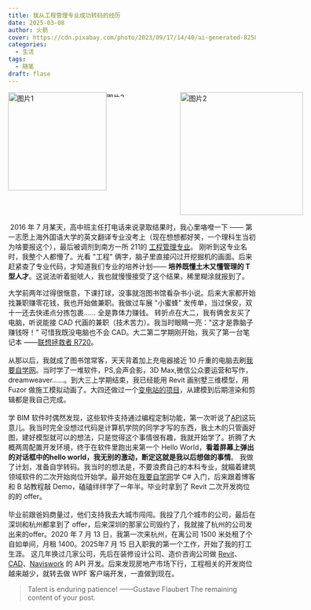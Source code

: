 ```yaml
---
title: 我从工程管理专业成功转码的经历
date: 2025-03-08
author: 火箭
cover: https://cdn.pixabay.com/photo/2023/09/17/14/40/ai-generated-8258729_1280.png
categories:
  - 生活
tags:
  - 随笔
draft: flase
---
```


<!--more-->

<div style="display: flex; justify-content: space-between;">
  <img src="https://tuchuang-1258410772.cos.ap-guangzhou.myqcloud.com/%E6%90%AC%E7%A0%96.webp" width="200px" height="200px" alt="图片1"/>
  <img src="https://tuchuang-1258410772.cos.ap-guangzhou.myqcloud.com/%E7%AE%AD%E5%A4%B4.svg" width="150px" height="10px" alt="图片2"/>
   <img src="https://tuchuang-1258410772.cos.ap-guangzhou.myqcloud.com/%E4%BB%A3%E7%A0%81.jpg" width="250px" height="250px" alt="图片2"/>
</div>

​		2016 年 7 月某天，高中班主任打电话来说录取结果时，我心里咯噔一下 —— 第一志愿上海外国语大学的英文翻译专业没考上（现在想想都好笑，一个理科生当初为啥要报这个），最后被调剂到南方一所 211的 [工程管理专业](https://baike.baidu.com/item/%E5%B7%A5%E7%A8%8B%E7%AE%A1%E7%90%86/997591)。
刚听到这专业名时，我整个人都懵了。光看 "工程" 俩字，脑子里直接闪过开挖掘机的画面。后来赶紧查了专业代码，才知道我们专业的培养计划—— **培养既懂土木又懂管理的 T 型人才**。这说法听着挺唬人，我也就慢慢接受了这个结果，稀里糊涂就报到了。</p>
​		大学前两年过得很惬意，下课打球，没事就泡图书馆看杂书小说。后来大家都开始找兼职赚零花钱，我也开始做兼职。我做过车展 "小蜜蜂" 发传单，当过保安，双十一还去快递点分拣包裹…… 全是靠体力赚钱。
转折点在大二，我有俩舍友买了电脑，听说能接 CAD 代画的兼职（技术苦力）。我当时眼睛一亮："这才是靠脑子赚钱呀！" 可惜我既没电脑也不会 CAD。大二第二学期刚开始，我买了第一台笔记本 ——[联想拯救者 R720](https://item.lenovo.com.cn/product/94268.html)。</br></br>
​		从那以后，我就成了图书馆常客，天天背着加上充电器接近 10 斤重的电脑去刷[我要自学网](https://www.51zxw.net/)。当时学了一堆软件，PS,会声会影，3D Max,微信公众要运营和写作，dreamweaver……。到大三上学期结束，我已经能用 Revit 画别墅三维模型，用 Fuzor 做施工模拟动画了。大四还做过一个[变电站的项目](https://www.bilibili.com/video/BV1Zt411M7Xb/?vd_source=4f8f6fcdb4233ff433645c796046b94a)，从建模到后期渲染和剪辑都是我自己完成。</br></br>学 BIM 软件时偶然发现，这些软件支持通过编程定制功能，第一次听说了[API](https://en.wikipedia.org/wiki/API)这玩意儿。我当时完全没想过代码是计算机学院的同学才写的东西，我土木的只管画好图，建好模型就可以的想法，只是觉得这个事情很有趣，我就开始学了。 
​		折腾了大概两周配置开发环境，终于在软件里跑出来第一个 Hello World，**看着屏幕上弹出的对话框中的hello world，我无别的激动，断定这就是我以后想做的事情**。
我做了计划，准备自学转码。我当时的想法是，不要浪费自己的本科专业，就瞄着建筑领域软件的二次开始岗位开始学。最开始在[我要自学网](https://www.51zxw.net/)学 C# 入门，后来跟着博客和 B 站教程敲 Demo，磕磕绊绊学了一年半。毕业时拿到了 Revit 二次开发岗位的的 offer。</br></br>
毕业前跟爸妈商量过，他们支持我去大城市闯闯。我投了几个城市的公司，最后在深圳和杭州都拿到了 offer，后来深圳的那家公司毁约了，我就接了杭州的公司发出来的offer。2020 年 7 月 13 日，我第一次来杭州，在离公司 1500 米处租了个自如单间，月租 1400。2025年7 月 15 日入职我的第一个工作，开始了我的打工生涯。
​		这几年换过几家公司，先后在装修设计公司、造价咨询公司做 [Revit](https://www.autodesk.com/es/products/revit/overview)、[CAD](https://www.autodesk.com/solutions/cad-software)、[Naviswork](https://www.autodesk.com/products/navisworks/3d-viewers) 的 API 开发。后来发现房地产市场下行，工程相关的开发岗位越来越少，就转去做 WPF 客户端开发，一直做到现在。

> Talent is enduring patience! ——Gustave Flaubert
The remaining content of your post.
